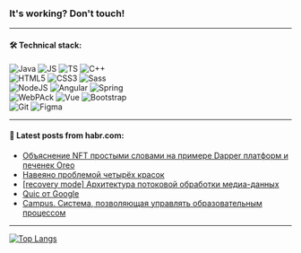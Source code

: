 ### It's working? Don't touch!

---

#### 🛠️ Technical stack:

![Java](https://img.shields.io/badge/Java-informational?logo=java&style=flat&logoColor=white&color=007396)
![JS](https://img.shields.io/badge/JS-informational?logo=javaScript&style=flat&logoColor=black&color=F7Df1E)
![TS](https://img.shields.io/badge/TS-informational?logo=typeScript&style=flat&logoColor=black&color=0667A8)
![C++](https://img.shields.io/badge/C++-informational?logo=c%2B%2B&style=flat&logoColor=white&color=9C033A)<br>
![HTML5](https://img.shields.io/badge/HTML5-informational?logo=html5&style=flat&logoColor=white&color=E34F26)
![CSS3](https://img.shields.io/badge/CSS3-informational?logo=css3&style=flat&logoColor=white&color=157286)
![Sass](https://img.shields.io/badge/Saas-informational?logo=sass&style=flat&logoColor=white&color=hotpink) <br>
![NodeJS](https://img.shields.io/badge/NodeJS-informational?logo=node.js&style=flat&logoColor=white&color=43853D)
![Angular](https://img.shields.io/badge/Angular-informational?logo=angular&style=flat&logoColor=white&color=C3002F)
![Spring](https://img.shields.io/badge/SpringBoot-informational?logo=SpringBoot&style=flat&logoColor=white&color=0A9EDC)<br>
![WebPAck](https://img.shields.io/badge/WebPack-informational?logo=webPack&style=flat&logoColor=white&color=FF6F00)
![Vue](https://img.shields.io/badge/Vue-informational?logo=vue.js&style=flat&logoColor=white&color=red)
![Bootstrap](https://img.shields.io/badge/Bootstrap-informational?logo=Bootstrap&style=flat&logoColor=white&color=7952B3)<br>
![Git](https://img.shields.io/badge/Git-informational?logo=git&style=flat&logoColor=white&color=F05133)
![Figma](https://img.shields.io/badge/Figma-informational?logo=figma&style=flat&logoColor=white&color=darkred)

<!--
![Kotlin](https://img.shields.io/badge/Kotlin-informational?logo=Kotlin&style=flat&logoColor=white&color=0095D5)
![PHP](https://img.shields.io/badge/PHP-informational?logo=php&style=flat&logoColor=white&color=777BB4) <br>
![WebPAck](https://img.shields.io/badge/WebPack-informational?logo=webPack&style=flat&logoColor=white&color=FF6F00)
![Bootstrap](https://img.shields.io/badge/Bootstrap-informational?logo=Bootstrap&style=flat&logoColor=white&color=7952B3)
![MySQL](https://img.shields.io/badge/MySQL-informational?logo=MySQL&style=flat&logoColor=white&color=00f) <br>
![NodeJS](https://img.shields.io/badge/NodeJS-informational?logo=node.js&style=flat&logoColor=white&color=43853D)
-->

___

#### 💬 Latest posts from habr.com:

<!-- BLOG-POST-LIST:START -->
- [Объяснение NFT простыми словами на примере Dapper платформ и печенек Oreo](https://habr.com/ru/post/719428/?utm_source=habrahabr&utm_medium=rss&utm_campaign=719428)
- [Навеяно проблемой четырёх красок](https://habr.com/ru/post/719646/?utm_source=habrahabr&utm_medium=rss&utm_campaign=719646)
- [[recovery mode] Архитектура потоковой обработки медиа-данных](https://habr.com/ru/post/719566/?utm_source=habrahabr&utm_medium=rss&utm_campaign=719566)
- [Quic от Google](https://habr.com/ru/post/719598/?utm_source=habrahabr&utm_medium=rss&utm_campaign=719598)
- [Campus. Система, позволяющая управлять образовательным процессом](https://habr.com/ru/post/719596/?utm_source=habrahabr&utm_medium=rss&utm_campaign=719596)
<!-- BLOG-POST-LIST:END -->

---

[![Top Langs](https://github-readme-stats-lyart-beta.vercel.app/api/top-langs/?username=zloylis&layout=compact&hide_border=true&theme=dracula)](https://github.com/zloylis)
